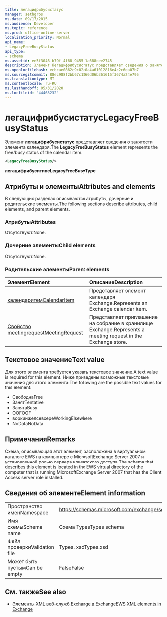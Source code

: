 ```yaml
---
title: легацифрибусистатус
manager: sethgros
ms.date: 09/17/2015
ms.audience: Developer
ms.topic: reference
ms.prod: office-online-server
localization_priority: Normal
api_name:
- LegacyFreeBusyStatus
api_type:
- schema
ms.assetid: ee5f3046-b79f-4f68-9455-1a688cee2745
description: Элемент Легацифрибусистатус представляет сведения о занятости элемента календаря.
ms.openlocfilehash: ecbcae0862c9c02c0a4a61012816e4c2c6ea07b7
ms.sourcegitcommit: 88ec988f2bb67c1866d06b361615f3674a24e795
ms.translationtype: MT
ms.contentlocale: ru-RU
ms.lasthandoff: 05/31/2020
ms.locfileid: "44463232"
---
```

# <a name="legacyfreebusystatus"></a><span data-ttu-id="b9e47-103">легацифрибусистатус</span><span class="sxs-lookup"><span data-stu-id="b9e47-103">LegacyFreeBusyStatus</span></span>

<span data-ttu-id="b9e47-104">Элемент **легацифрибусистатус** представляет сведения о занятости элемента календаря.</span><span class="sxs-lookup"><span data-stu-id="b9e47-104">The **LegacyFreeBusyStatus** element represents the free/busy status of the calendar item.</span></span> 
  
```xml
<LegacyFreeBusyStatus/>
```

<span data-ttu-id="b9e47-105">**легацифрибуситипе**</span><span class="sxs-lookup"><span data-stu-id="b9e47-105">**LegacyFreeBusyType**</span></span>

## <a name="attributes-and-elements"></a><span data-ttu-id="b9e47-106">Атрибуты и элементы</span><span class="sxs-lookup"><span data-stu-id="b9e47-106">Attributes and elements</span></span>

<span data-ttu-id="b9e47-107">В следующих разделах описываются атрибуты, дочерние и родительские элементы.</span><span class="sxs-lookup"><span data-stu-id="b9e47-107">The following sections describe attributes, child elements, and parent elements.</span></span>
  
### <a name="attributes"></a><span data-ttu-id="b9e47-108">Атрибуты</span><span class="sxs-lookup"><span data-stu-id="b9e47-108">Attributes</span></span>

<span data-ttu-id="b9e47-109">Отсутствуют.</span><span class="sxs-lookup"><span data-stu-id="b9e47-109">None.</span></span>
  
### <a name="child-elements"></a><span data-ttu-id="b9e47-110">Дочерние элементы</span><span class="sxs-lookup"><span data-stu-id="b9e47-110">Child elements</span></span>

<span data-ttu-id="b9e47-111">Отсутствуют.</span><span class="sxs-lookup"><span data-stu-id="b9e47-111">None.</span></span>
  
### <a name="parent-elements"></a><span data-ttu-id="b9e47-112">Родительские элементы</span><span class="sxs-lookup"><span data-stu-id="b9e47-112">Parent elements</span></span>

|<span data-ttu-id="b9e47-113">**Элемент**</span><span class="sxs-lookup"><span data-stu-id="b9e47-113">**Element**</span></span>|<span data-ttu-id="b9e47-114">**Описание**</span><span class="sxs-lookup"><span data-stu-id="b9e47-114">**Description**</span></span>|
|:-----|:-----|
|[<span data-ttu-id="b9e47-115">календаритем</span><span class="sxs-lookup"><span data-stu-id="b9e47-115">CalendarItem</span></span>](calendaritem.md) <br/> |<span data-ttu-id="b9e47-116">Представляет элемент календаря Exchange.</span><span class="sxs-lookup"><span data-stu-id="b9e47-116">Represents an Exchange calendar item.</span></span>  <br/> |
|[<span data-ttu-id="b9e47-117">Свойство meetingrequest</span><span class="sxs-lookup"><span data-stu-id="b9e47-117">MeetingRequest</span></span>](meetingrequest.md) <br/> |<span data-ttu-id="b9e47-118">Представляет приглашение на собрание в хранилище Exchange.</span><span class="sxs-lookup"><span data-stu-id="b9e47-118">Represents a meeting request in the Exchange store.</span></span>  <br/> |
   
## <a name="text-value"></a><span data-ttu-id="b9e47-119">Текстовое значение</span><span class="sxs-lookup"><span data-stu-id="b9e47-119">Text value</span></span>

<span data-ttu-id="b9e47-120">Для этого элемента требуется указать текстовое значение.</span><span class="sxs-lookup"><span data-stu-id="b9e47-120">A text value is required for this element.</span></span> <span data-ttu-id="b9e47-121">Ниже приведены возможные текстовые значения для этого элемента:</span><span class="sxs-lookup"><span data-stu-id="b9e47-121">The following are the possible text values for this element:</span></span>
  
- <span data-ttu-id="b9e47-122">Свободна</span><span class="sxs-lookup"><span data-stu-id="b9e47-122">Free</span></span> 
- <span data-ttu-id="b9e47-123">Занят</span><span class="sxs-lookup"><span data-stu-id="b9e47-123">Tentative</span></span>
- <span data-ttu-id="b9e47-124">Занята</span><span class="sxs-lookup"><span data-stu-id="b9e47-124">Busy</span></span>
- <span data-ttu-id="b9e47-125">OOF</span><span class="sxs-lookup"><span data-stu-id="b9e47-125">OOF</span></span>
- <span data-ttu-id="b9e47-126">воркинжелсевхере</span><span class="sxs-lookup"><span data-stu-id="b9e47-126">WorkingElsewhere</span></span>
- <span data-ttu-id="b9e47-127">NoData</span><span class="sxs-lookup"><span data-stu-id="b9e47-127">NoData</span></span>
    
## <a name="remarks"></a><span data-ttu-id="b9e47-128">Примечания</span><span class="sxs-lookup"><span data-stu-id="b9e47-128">Remarks</span></span>

<span data-ttu-id="b9e47-129">Схема, описывающая этот элемент, расположена в виртуальном каталоге EWS на компьютере с MicrosoftExchange Server 2007 и установленной ролью сервера клиентского доступа.</span><span class="sxs-lookup"><span data-stu-id="b9e47-129">The schema that describes this element is located in the EWS virtual directory of the computer that is running MicrosoftExchange Server 2007 that has the Client Access server role installed.</span></span>
  
## <a name="element-information"></a><span data-ttu-id="b9e47-130">Сведения об элементе</span><span class="sxs-lookup"><span data-stu-id="b9e47-130">Element information</span></span>

|||
|:-----|:-----|
|<span data-ttu-id="b9e47-131">Пространство имен</span><span class="sxs-lookup"><span data-stu-id="b9e47-131">Namespace</span></span>  <br/> |https://schemas.microsoft.com/exchange/services/2006/types  <br/> |
|<span data-ttu-id="b9e47-132">Имя схемы</span><span class="sxs-lookup"><span data-stu-id="b9e47-132">Schema name</span></span>  <br/> |<span data-ttu-id="b9e47-133">Схема Types</span><span class="sxs-lookup"><span data-stu-id="b9e47-133">Types schema</span></span>  <br/> |
|<span data-ttu-id="b9e47-134">Файл проверки</span><span class="sxs-lookup"><span data-stu-id="b9e47-134">Validation file</span></span>  <br/> |<span data-ttu-id="b9e47-135">Types. xsd</span><span class="sxs-lookup"><span data-stu-id="b9e47-135">Types.xsd</span></span>  <br/> |
|<span data-ttu-id="b9e47-136">Может быть пустым</span><span class="sxs-lookup"><span data-stu-id="b9e47-136">Can be empty</span></span>  <br/> |<span data-ttu-id="b9e47-137">False</span><span class="sxs-lookup"><span data-stu-id="b9e47-137">False</span></span>  <br/> |
   
## <a name="see-also"></a><span data-ttu-id="b9e47-138">См. также</span><span class="sxs-lookup"><span data-stu-id="b9e47-138">See also</span></span>

- [<span data-ttu-id="b9e47-139">Элементы XML веб-служб Exchange в Exchange</span><span class="sxs-lookup"><span data-stu-id="b9e47-139">EWS XML elements in Exchange</span></span>](ews-xml-elements-in-exchange.md)

